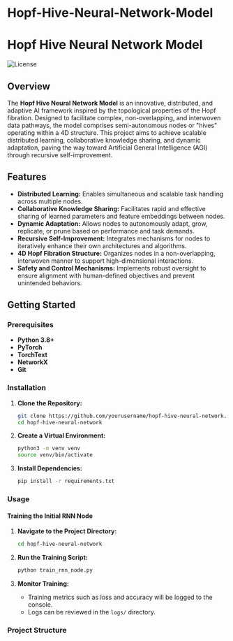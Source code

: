 # Hopf-Hive-Neural-Network-Model

# Hopf Hive Neural Network Model

![License](https://img.shields.io/badge/license-MIT-blue.svg)

## Overview

The **Hopf Hive Neural Network Model** is an innovative, distributed, and adaptive AI framework inspired by the topological properties of the Hopf fibration. Designed to facilitate complex, non-overlapping, and interwoven data pathways, the model comprises semi-autonomous nodes or "hives" operating within a 4D structure. This project aims to achieve scalable distributed learning, collaborative knowledge sharing, and dynamic adaptation, paving the way toward Artificial General Intelligence (AGI) through recursive self-improvement.

## Features

- **Distributed Learning:** Enables simultaneous and scalable task handling across multiple nodes.
- **Collaborative Knowledge Sharing:** Facilitates rapid and effective sharing of learned parameters and feature embeddings between nodes.
- **Dynamic Adaptation:** Allows nodes to autonomously adapt, grow, replicate, or prune based on performance and task demands.
- **Recursive Self-Improvement:** Integrates mechanisms for nodes to iteratively enhance their own architectures and algorithms.
- **4D Hopf Fibration Structure:** Organizes nodes in a non-overlapping, interwoven manner to support high-dimensional interactions.
- **Safety and Control Mechanisms:** Implements robust oversight to ensure alignment with human-defined objectives and prevent unintended behaviors.

## Getting Started

### Prerequisites

- **Python 3.8+**
- **PyTorch**
- **TorchText**
- **NetworkX**
- **Git**

### Installation

1. **Clone the Repository:**
    ```bash
    git clone https://github.com/yourusername/hopf-hive-neural-network.git
    cd hopf-hive-neural-network
    ```

2. **Create a Virtual Environment:**
    ```bash
    python3 -m venv venv
    source venv/bin/activate
    ```

3. **Install Dependencies:**
    ```bash
    pip install -r requirements.txt
    ```

### Usage

#### Training the Initial RNN Node

1. **Navigate to the Project Directory:**
    ```bash
    cd hopf-hive-neural-network
    ```

2. **Run the Training Script:**
    ```bash
    python train_rnn_node.py
    ```

3. **Monitor Training:**
    - Training metrics such as loss and accuracy will be logged to the console.
    - Logs can be reviewed in the `logs/` directory.

### Project Structure

